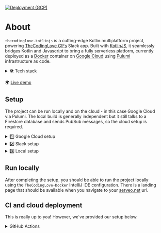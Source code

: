 [![Deployment (GCP)](https://github.com/gchristov/thecodinglove-kotlinjs/actions/workflows/deploy_gcp.yml/badge.svg)](https://github.com/gchristov/thecodinglove-kotlinjs/actions/workflows/deploy_gcp.yml)

# About

`thecodinglove-kotlinjs` is a cutting-edge Kotlin multiplatform project, powering [TheCodingLove GIFs](https://slack.com/apps/AFNEWBNFN) Slack app. Built with [KotlinJS](https://kotlinlang.org/docs/js-overview.html), it seamlessly bridges Kotlin and Javascript to bring a fully serverless platform, currently deployed as a [Docker](https://www.docker.com/) container on [Google Cloud](https://cloud.google.com/run) using [Pulumi](https://www.pulumi.com/) infrastructure as code.

<details>
  <summary>🛠 Tech stack</summary>

- [KotlinJS](https://kotlinlang.org/docs/js-overview.html) - NodeJS transpiling
- [PubSub](https://cloud.google.com/pubsub) - event-driven messaging
- [Firestore](https://firebase.google.com/docs/firestore) - NoSQL database
- [Docker](https://www.docker.com/) - containerised deployment
- [Cloud Run](https://cloud.google.com/run) - serverless deployment of containers
- [GitHub Actions](https://github.com/features/actions) - CI automation
- [Pulumi](https://www.pulumi.com/) - infrastructure as code
</details>

🌍 [Live demo](https://thecodinglove.crowdstandout.com)

## Setup

The project can be run locally and on the cloud - in this case Google Cloud via Pulumi. The local build is generally independent but it still talks to a Firestore database and sends PubSub messages, so the cloud setup is required.

<details>
  <summary>1️⃣ Google Cloud setup</summary>

1. Create a new Google Cloud project.
2. Create a Service Account for the infrastructure as code setup with the following roles:
   - `Artifact Registry Administrator`
   - `Firebase Admin`
   - `Service Account User`
   - `Service Usage Admin`
   - `Pub/Sub Admin`
   - `Cloud Scheduler Admin`
3. Export a JSON API key for your Service Account and call it `credentials-gcp-infra.json`.
4. [Signup and Install Pulumi](https://www.pulumi.com/docs/clouds/gcp/get-started/begin/#install-pulumi).
5. Create a Pulumi access token and login locally using `pulumi login`.
6. Create a new empty folder under the root of the project, called `infra` and `cd` into it.
7. Create an empty Pulumi project with no resources using the `pulumi new` command and follow the instructions:
   - you can use this prompt for the Pulumi AI `Empty project with no resources`
   - you can use `prod` as your stack name
8. Replace the created `Pulumi.yaml` file with the one from the existing `pulumi` folder, preserving the original `name` and paste the Service Account JSON API key file there too.
9. Setup Pulumi with your Google Cloud project ID and credentials:
   - `pulumi config set gcp:credentials credentials-gcp-infra.json`
   - `pulumi config set gcp:project GCP_PROJECT_ID`
10. Run `pulumi up` to automatically create the required project infrastructure.
11. Find your new `firebase-adminsdk` Service Account and give it the following additional roles:
   - `Pub/Sub Publisher`, for publishing messages to PubSub topics
12. Export a JSON API key for your `firebase-adminsdk` Service Account and call it `credentials-gcp-app.json` - the app will need it later.
</details>

<details>
  <summary>2️⃣ Slack setup</summary>

The project powers an [existing Slack app](https://slack.com/apps/AFNEWBNFN), so you'll need one in order to run it. 

1. Create a new Slack app.
2. You will need an SSH tunnel to your localhost for Slack's APIs. You can use [serveo.net](http://serveo.net) for free and configure it with this command `ssh -R YOUR_DOMAIN.serveo.net:80:localhost:3000 serveo.net`.
3. Point the following Slack features to the relevant project APIs that know how to respond to them using the url you used for [serveo.net](http://serveo.net):
   - [Slash commands](https://api.slack.com/slash-commands) -> `YOUR_DOMAIN.serveo.net/api/slack/slash`
   - [OAuth](https://api.slack.com/authentication/oauth-v2) -> `YOUR_DOMAIN.serveo.net/api/slack/auth`
   - [Events](http://api.slack.com/events-api) -> `YOUR_DOMAIN.serveo.net/api/slack/event`
   - [Interactivity](https://api.slack.com/messaging/interactivity) -> `YOUR_DOMAIN.serveo.net/api/slack/interactivity`
4. Note down your `Slack Client ID`, `Secret` and `Signing Secret`.
</details>

<details>
  <summary>3️⃣ Local setup</summary>

1. [Install Docker Desktop](https://docs.docker.com/get-started/) and start it up. No additional configuration is required as the project sets up its own image and cleans up the containers after each run.
2. [Install IntelliJ](https://www.jetbrains.com/help/idea/installation-guide.html). This project has been tested with `IntelliJ IDEA 2023.2.5`.
3. Clone the repository and open the project with IntelliJ.
4. Create a Slack channel to receive server error messages and monitoring updates. The project is configured to post all unhandled `Throwable`s to that channel.
5. Create a `env.properties` file at the root of the project with the following contents:
```
SLACK_SIGNING_SECRET=YOUR_SLACK_SIGNING_SECRET
SLACK_REQUEST_VERIFICATION_ENABLED=true|false
SLACK_CLIENT_ID=YOUR_SLACK_CLIENT_ID
SLACK_CLIENT_SECRET=YOUR_SLACK_CLIENT_SECRET
SLACK_INTERACTIVITY_PUBSUB_TOPIC=TOPIC_NAME
SLACK_SLASH_COMMAND_PUBSUB_TOPIC=TOPIC_NAME
SLACK_MONITORING_URL=YOUR_SLACK_MONITORING_URL
APP_LOG_LEVEL=debug|verbose|error|info
APP_NETWORK_HTML_LOG_LEVEL=all|info|none
APP_NETWORK_JSON_LOG_LEVEL=all|info|none
SEARCH_PRELOAD_PUBSUB_TOPIC=TOPIC_NAME
```
6. Copy the `credentials-gcp-app.json` Service Account JSON API key to the root of the project.
</details>

## Run locally

After completing the setup, you should be able to run the project locally using the `TheCodingLove-Docker` IntelliJ IDE configuration. There is a landing page that should be available when you navigate to your [serveo.net](http://serveo.net) url.

## CI and cloud deployment

This is really up to you! However, we've provided our setup below.

<details>
  <summary>GitHub Actions</summary>

The project is configured to build with [GitHub Actions](https://github.com/features/actions). Checkout the `.github` folder for the workflows. Follow these steps to configure the CI environment:

1. Add your Pulumi access token as a [GitHub encrypted secret](https://docs.github.com/actions/automating-your-workflow-with-github-actions/creating-and-using-encrypted-secrets) with the name `PULUMI_ACCESS_TOKEN`.
2. Each of the variables defined in `env.properties` should be exposed as GitHub encrypted secrets using the same names.
3. Add an additional `GCP_SA_KEY_INFRA` GitHub encrypted secret, containing the raw JSON API key for the above infrastructure as code Service Account.
4. Add an additional `GCP_SA_KEY_APP` GitHub encrypted secret, containing the raw JSON API key for the `firebase-adminsdk` Service Account.
5. (Optional) Install the [Pulumi GitHub app](https://www.pulumi.com/docs/using-pulumi/continuous-delivery/github-app/) to get automated summaries of your infrastructure as code changes directly on your PR.

Once this is done:
- opening pull requests against the repo will trigger build/test checks as well as infrastructure changes preview
- merging pull requests to the main branch deploys the app and any infrastructure changes to Google Cloud
</details>